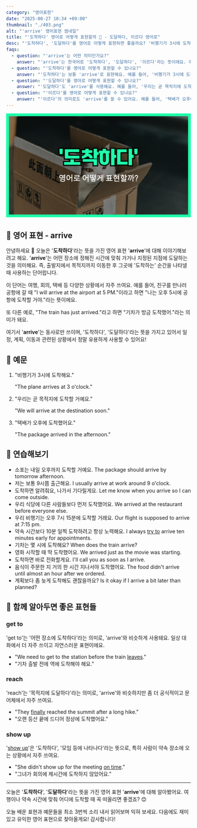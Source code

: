 ```yaml
---
category: "영어표현"
date: "2025-08-27 10:34 +09:00"
thumbnail: "./403.png"
alt: "'arrive' 영어표현 썸네일"
title: "'도착하다' 영어로 어떻게 표현할까 🛬 - 도달하다, 이르다 영어로"
desc: "'도착하다', '도달하다'를 영어로 어떻게 표현하면 좋을까요? '비행기가 3시에 도착해요.', '우리는 곧 목적지에 도착할 거예요.' 등을 영어로 표현하는 법을 배워봅시다. 다양한 예문을 통해서 연습하고 본인의 표현으로 만들어 보세요."
faqs:
  - question: "'arrive'는 어떤 의미인가요?"
    answer: "'arrive'는 한국어로 '도착하다', '도달하다', '이르다'라는 뜻이에요. 여행, 약속 시간에 맞춰 목적지에 도달하는 상황에서 주로 사용해요."
  - question: "'도착하다'를 영어로 어떻게 표현할 수 있나요?"
    answer: "'도착하다'는 보통 'arrive'로 표현해요. 예를 들어, '비행기가 3시에 도착해요.'는 'The plane arrives at 3 o'clock.'라고 말해요."
  - question: "'도달하다'를 영어로 어떻게 표현할 수 있나요?"
    answer: "'도달하다'도 'arrive'를 사용해요. 예를 들어, '우리는 곧 목적지에 도착할 거예요.'는 'We will arrive at the destination soon.'이라고 해요."
  - question: "'이르다'를 영어로 어떻게 표현할 수 있나요?"
    answer: "'이르다'의 의미로도 'arrive'를 쓸 수 있어요. 예를 들어, '택배가 오후에 도착했어요.'는 'The package arrived in the afternoon.'라고 표현해요."
---
```


!['arrive' 영어표현](./403.png)

## 🌟 영어 표현 - arrive

안녕하세요 👋 오늘은 '**도착하다**'라는 뜻을 가진 영어 표현 '**arrive**'에 대해 이야기해보려고 해요. '**arrive**'는 어떤 장소에 정해진 시간에 맞춰 가거나 지정된 지점에 도달하는 것을 의미해요. 즉, 출발지에서 목적지까지 이동한 후 그곳에 '도착하는' 순간을 나타낼 때 사용하는 단어랍니다.

이 단어는 여행, 회의, 택배 등 다양한 상황에서 자주 쓰여요. 예를 들어, 친구를 만나러 공항에 갈 때 "I will arrive at the airport at 5 PM."이라고 하면 "나는 오후 5시에 공항에 도착할 거야."라는 뜻이에요.

또 다른 예로, "The train has just arrived."라고 하면 "기차가 방금 도착했어."라는 의미가 돼요.

여기서 '**arrive**'는 동사로만 쓰이며, '도착하다', '도달하다'라는 뜻을 가지고 있어서 일정, 계획, 이동과 관련된 상황에서 정말 유용하게 사용할 수 있어요!

## 📖 예문

1. "비행기가 3시에 도착해요."

   "The plane arrives at 3 o'clock."

2. "우리는 곧 목적지에 도착할 거예요."

   "We will arrive at the destination soon."

3. "택배가 오후에 도착했어요."

   "The package arrived in the afternoon."

## 💬 연습해보기

<ul data-interactive-list>

  <li data-interactive-item>
    <span data-toggler>소포는 내일 오후까지 도착할 거예요.</span>
    <span data-answer>The package should arrive by tomorrow afternoon.</span>
  </li>

  <li data-interactive-item>
    <span data-toggler>저는 보통 9시쯤 출근해요.</span>
    <span data-answer>I usually arrive at work around 9 o'clock.</span>
  </li>

  <li data-interactive-item>
    <span data-toggler>도착하면 알려줘요, 나가서 기다릴게요.</span>
    <span data-answer>Let me know when you arrive so I can come outside.</span>
  </li>

  <li data-interactive-item>
    <span data-toggler>우리 식당에 다른 사람들보다 먼저 도착했어요.</span>
    <span data-answer>We arrived at the restaurant before everyone else.</span>
  </li>

  <li data-interactive-item>
    <span data-toggler>우리 비행기는 오후 7시 15분에 도착할 거래요.</span>
    <span data-answer>Our flight is supposed to arrive at 7:15 pm.</span>
  </li>

  <li data-interactive-item>
    <span data-toggler>약속 시간보다 10분 일찍 도착하려고 항상 노력해요.</span>
    <span data-answer>I always <a href="/blog/in-english/117.try-to/">try to</a> arrive ten minutes early for appointments.</span>
  </li>

  <li data-interactive-item>
    <span data-toggler>기차는 몇 시에 도착해요?</span>
    <span data-answer>When does the train arrive?</span>
  </li>

  <li data-interactive-item>
    <span data-toggler>영화 시작할 때 딱 도착했어요.</span>
    <span data-answer>We arrived just as the movie was starting.</span>
  </li>

  <li data-interactive-item>
    <span data-toggler>도착하면 바로 전화할게요.</span>
    <span data-answer>I'll call you as soon as I arrive.</span>
  </li>

  <li data-interactive-item>
    <span data-toggler>음식이 주문한 지 거의 한 시간 지나서야 도착했어요.</span>
    <span data-answer>The food didn't arrive until almost an hour after we ordered.</span>
  </li>

  <li data-interactive-item>
    <span data-toggler>계획보다 좀 늦게 도착해도 괜찮을까요?</span>
    <span data-answer>Is it okay if I arrive a bit later than planned?</span>
  </li>

</ul>

## 🤝 함께 알아두면 좋은 표현들

### get to

'get to'는 '어떤 장소에 도착하다'라는 의미로, 'arrive'와 비슷하게 사용돼요. 일상 대화에서 더 자주 쓰이고 자연스러운 표현이에요.

- "We need to get to the station before the train [leaves](/blog/in-english/402.leave/)."
- "기차 출발 전에 역에 도착해야 해요."

### reach

'reach'는 '목적지에 도달하다'라는 의미로, 'arrive'와 비슷하지만 좀 더 공식적이고 문어체에서 자주 쓰여요.

- "They [finally](/blog/in-english/182.finally/) reached the summit after a long hike."
- "오랜 등산 끝에 드디어 정상에 도착했어요."

### show up

'[show up](/blog/in-english/381.show-up/)'은 '도착하다', '모임 등에 나타나다'라는 뜻으로, 특히 사람이 약속 장소에 오는 상황에서 자주 쓰여요.

- "She didn't show up for the meeting [on time](/blog/vocab-1/043.on-time/)."
- "그녀가 회의에 제시간에 도착하지 않았어요."

---

오늘은 '**도착하다**', '**도달하다**'라는 뜻을 가진 영어 표현 '**arrive**'에 대해 알아봤어요. 여행이나 약속 시간에 맞춰 어디에 도착할 때 꼭 떠올리면 좋겠죠? 😊

오늘 배운 표현과 예문들을 최소 3번씩 소리 내서 읽어보며 익혀 보세요. 다음에도 재미있고 유익한 영어 표현으로 찾아올게요! 감사합니다!
